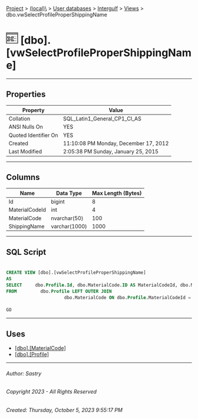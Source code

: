#### 

[Project](../../../../index.md) > [(local)\\](../../../index.md) > [User databases](../../index.md) > [Intergulf](../index.md) > [Views](Views.md) > dbo.vwSelectProfileProperShippingName

# ![Views](../../../../Images/View32.png) [dbo].[vwSelectProfileProperShippingName]

---

## <a name="#properties"></a>Properties

| Property | Value |
|---|---|
| Collation | SQL_Latin1_General_CP1_CI_AS |
| ANSI Nulls On | YES |
| Quoted Identifier On | YES |
| Created | 11:10:08 PM Monday, December 17, 2012 |
| Last Modified | 2:05:38 PM Sunday, January 25, 2015 |


---

## <a name="#columns"></a>Columns

| Name | Data Type | Max Length (Bytes) |
|---|---|---|
| Id | bigint | 8 |
| MaterialCodeId | int | 4 |
| MaterialCode | nvarchar(50) | 100 |
| ShippingName | varchar(1000) | 1000 |


---

## <a name="#sqlscript"></a>SQL Script

```sql

CREATE VIEW [dbo].[vwSelectProfileProperShippingName]
AS
SELECT     dbo.Profile.Id, dbo.MaterialCode.ID AS MaterialCodeId, dbo.MaterialCode.MaterialCode, dbo.Profile.ShippingName
FROM         dbo.Profile LEFT OUTER JOIN
                      dbo.MaterialCode ON dbo.Profile.MaterialCodeId = dbo.MaterialCode.ID

GO

```


---

## <a name="#uses"></a>Uses

* [[dbo].[MaterialCode]](../Tables/dbo_MaterialCode.md)
* [[dbo].[Profile]](../Tables/dbo_Profile.md)


---

###### Author:  Sastry

###### Copyright 2023 - All Rights Reserved

###### Created: Thursday, October 5, 2023 9:55:17 PM

